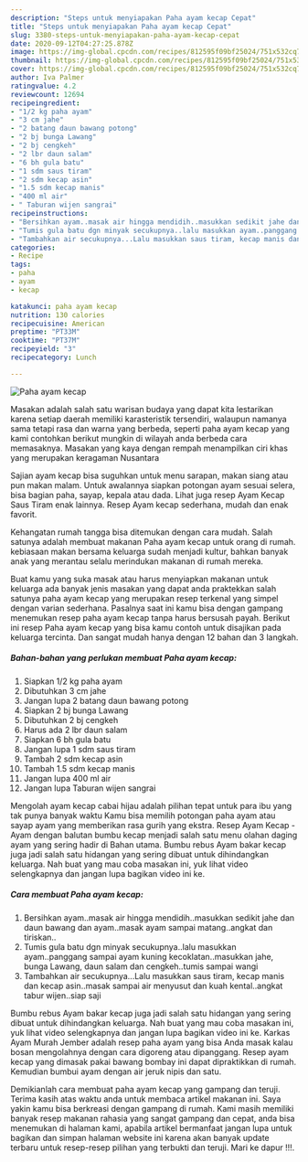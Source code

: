 ```yaml
---
description: "Steps untuk menyiapakan Paha ayam kecap Cepat"
title: "Steps untuk menyiapakan Paha ayam kecap Cepat"
slug: 3380-steps-untuk-menyiapakan-paha-ayam-kecap-cepat
date: 2020-09-12T04:27:25.878Z
image: https://img-global.cpcdn.com/recipes/812595f09bf25024/751x532cq70/paha-ayam-kecap-foto-resep-utama.jpg
thumbnail: https://img-global.cpcdn.com/recipes/812595f09bf25024/751x532cq70/paha-ayam-kecap-foto-resep-utama.jpg
cover: https://img-global.cpcdn.com/recipes/812595f09bf25024/751x532cq70/paha-ayam-kecap-foto-resep-utama.jpg
author: Iva Palmer
ratingvalue: 4.2
reviewcount: 12694
recipeingredient:
- "1/2 kg paha ayam"
- "3 cm jahe"
- "2 batang daun bawang potong"
- "2 bj bunga Lawang"
- "2 bj cengkeh"
- "2 lbr daun salam"
- "6 bh gula batu"
- "1 sdm saus tiram"
- "2 sdm kecap asin"
- "1.5 sdm kecap manis"
- "400 ml air"
- " Taburan wijen sangrai"
recipeinstructions:
- "Bersihkan ayam..masak air hingga mendidih..masukkan sedikit jahe dan daun bawang dan ayam..masak ayam sampai matang..angkat dan tiriskan.."
- "Tumis gula batu dgn minyak secukupnya..lalu masukkan ayam..panggang sampai ayam kuning kecoklatan..masukkan jahe, bunga Lawang, daun salam dan cengkeh..tumis sampai wangi"
- "Tambahkan air secukupnya...Lalu masukkan saus tiram, kecap manis dan kecap asin..masak sampai air menyusut dan kuah kental..angkat tabur wijen..siap saji"
categories:
- Recipe
tags:
- paha
- ayam
- kecap

katakunci: paha ayam kecap 
nutrition: 130 calories
recipecuisine: American
preptime: "PT33M"
cooktime: "PT37M"
recipeyield: "3"
recipecategory: Lunch

---
```



![Paha ayam kecap](https://img-global.cpcdn.com/recipes/812595f09bf25024/751x532cq70/paha-ayam-kecap-foto-resep-utama.jpg)

Masakan adalah salah satu warisan budaya yang dapat kita lestarikan karena setiap daerah memiliki karasteristik tersendiri, walaupun namanya sama tetapi rasa dan warna yang berbeda, seperti paha ayam kecap yang kami contohkan berikut mungkin di wilayah anda berbeda cara memasaknya. Masakan yang kaya dengan rempah menampilkan ciri khas yang merupakan keragaman Nusantara

Sajian ayam kecap bisa suguhkan untuk menu sarapan, makan siang atau pun makan malam. Untuk awalannya siapkan potongan ayam sesuai selera, bisa bagian paha, sayap, kepala atau dada. Lihat juga resep Ayam Kecap Saus Tiram enak lainnya. Resep Ayam kecap sederhana, mudah dan enak favorit.

Kehangatan rumah tangga bisa ditemukan dengan cara mudah. Salah satunya adalah membuat makanan Paha ayam kecap untuk orang di rumah. kebiasaan makan bersama keluarga sudah menjadi kultur, bahkan banyak anak yang merantau selalu merindukan makanan di rumah mereka.

Buat kamu yang suka masak atau harus menyiapkan makanan untuk keluarga ada banyak jenis masakan yang dapat anda praktekkan salah satunya paha ayam kecap yang merupakan resep terkenal yang simpel dengan varian sederhana. Pasalnya saat ini kamu bisa dengan gampang menemukan resep paha ayam kecap tanpa harus bersusah payah.
Berikut ini resep Paha ayam kecap yang bisa kamu contoh untuk disajikan pada keluarga tercinta. Dan sangat mudah hanya dengan 12 bahan dan 3 langkah.


<!--inarticleads1-->

##### Bahan-bahan yang perlukan membuat Paha ayam kecap:

1. Siapkan 1/2 kg paha ayam
1. Dibutuhkan 3 cm jahe
1. Jangan lupa 2 batang daun bawang potong
1. Siapkan 2 bj bunga Lawang
1. Dibutuhkan 2 bj cengkeh
1. Harus ada 2 lbr daun salam
1. Siapkan 6 bh gula batu
1. Jangan lupa 1 sdm saus tiram
1. Tambah 2 sdm kecap asin
1. Tambah 1.5 sdm kecap manis
1. Jangan lupa 400 ml air
1. Jangan lupa  Taburan wijen sangrai


Mengolah ayam kecap cabai hijau adalah pilihan tepat untuk para ibu yang tak punya banyak waktu Kamu bisa memilih potongan paha ayam atau sayap ayam yang memberikan rasa gurih yang ekstra. Resep Ayam Kecap - Ayam dengan balutan bumbu kecap menjadi salah satu menu olahan daging ayam yang sering hadir di Bahan utama. Bumbu rebus Ayam bakar kecap juga jadi salah satu hidangan yang sering dibuat untuk dihindangkan keluarga. Nah buat yang mau coba masakan ini, yuk lihat video selengkapnya dan jangan lupa bagikan video ini ke. 

<!--inarticleads2-->

##### Cara membuat  Paha ayam kecap:

1. Bersihkan ayam..masak air hingga mendidih..masukkan sedikit jahe dan daun bawang dan ayam..masak ayam sampai matang..angkat dan tiriskan..
1. Tumis gula batu dgn minyak secukupnya..lalu masukkan ayam..panggang sampai ayam kuning kecoklatan..masukkan jahe, bunga Lawang, daun salam dan cengkeh..tumis sampai wangi
1. Tambahkan air secukupnya...Lalu masukkan saus tiram, kecap manis dan kecap asin..masak sampai air menyusut dan kuah kental..angkat tabur wijen..siap saji


Bumbu rebus Ayam bakar kecap juga jadi salah satu hidangan yang sering dibuat untuk dihindangkan keluarga. Nah buat yang mau coba masakan ini, yuk lihat video selengkapnya dan jangan lupa bagikan video ini ke. Karkas Ayam Murah Jember adalah resep paha ayam yang bisa Anda masak kalau bosan mengolahnya dengan cara digoreng atau dipanggang. Resep ayam kecap yang dimasak pakai bawang bombay ini dapat dipraktikkan di rumah. Kemudian bumbui ayam dengan air jeruk nipis dan satu. 

Demikianlah cara membuat paha ayam kecap yang gampang dan teruji. Terima kasih atas waktu anda untuk membaca artikel makanan ini. Saya yakin kamu bisa berkreasi dengan gampang di rumah. Kami masih memiliki banyak resep makanan rahasia yang sangat gampang dan cepat, anda bisa menemukan di halaman kami, apabila artikel bermanfaat jangan lupa untuk bagikan dan simpan halaman website ini karena akan banyak update terbaru untuk resep-resep pilihan yang terbukti dan teruji. Mari ke dapur !!!. 
